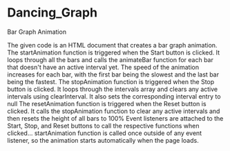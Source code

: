 # Dancing_Graph
Bar Graph Animation

The given code is an HTML document that creates a bar graph animation.
The startAnimation function is triggered when the Start button is clicked. It loops through all the bars and calls the animateBar function for each bar that doesn't have an active interval yet. The speed of the animation increases for each bar, with the first bar being the slowest and the last bar being the fastest.
The stopAnimation function is triggered when the Stop button is clicked. It loops through the intervals array and clears any active intervals using clearInterval. It also sets the corresponding interval entry to null
The resetAnimation function is triggered when the Reset button is clicked. It calls the stopAnimation function to clear any active intervals and then resets the height of all bars to 100%
Event listeners are attached to the Start, Stop, and Reset buttons to call the respective functions when clicked...
startAnimation function is called once outside of any event listener, so the animation starts automatically when the page loads.
